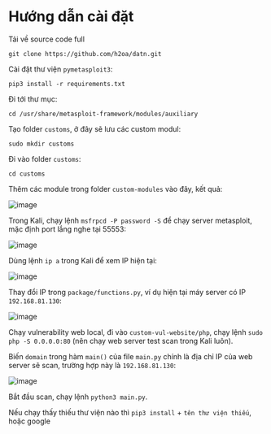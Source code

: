 # Hướng dẫn cài đặt

Tải về source code full

```
git clone https://github.com/h2oa/datn.git
```

Cài đặt thư viện `pymetasploit3`:

```
pip3 install -r requirements.txt
```

Đi tới thư mục:

`cd /usr/share/metasploit-framework/modules/auxiliary`

Tạo folder `customs`, ở đây sẽ lưu các custom modul:

```
sudo mkdir customs
```

Đi vào folder `customs`:

```
cd customs
```

Thêm các module trong folder `custom-modules` vào đây, kết quả:

![image](https://github.com/h2oa/datn/assets/114990730/1ab1e734-859d-429f-93d3-32414ad96325)

Trong Kali, chạy lệnh `msfrpcd -P password -S` để chạy server metasploit, mặc định port lắng nghe tại 55553:

![image](https://github.com/h2oa/datn/assets/114990730/6adc7934-d02f-4ac4-949d-585f3a3a509e)

Dùng lệnh `ip a` trong Kali để xem IP hiện tại:

![image](https://github.com/h2oa/datn/assets/114990730/b2656d64-ef8b-43f5-84ff-f1a4d83bab7d)

Thay đổi IP trong `package/functions.py`, ví dụ hiện tại máy server có IP `192.168.81.130`:

![image](https://github.com/h2oa/datn/assets/114990730/cfcbf6db-4e24-4820-a166-e42081bcd1ee)

Chạy vulnerability web local, đi vào `custom-vul-website/php`, chạy lệnh `sudo php -S 0.0.0.0:80` (nên chạy web server test scan trong Kali luôn).

Biến `domain` trong hàm `main()` của file `main.py` chính là địa chỉ IP của web server sẽ scan, trường hợp này là `192.168.81.130`:

![image](https://github.com/h2oa/datn/assets/114990730/b8bcbd4b-199a-4a6a-a597-76ab3747ff4a)

Bắt đầu scan, chạy lệnh `python3 main.py`.

Nếu chạy thấy thiếu thư viện nào thì `pip3 install` + `tên thư viện thiếu`, hoặc google
